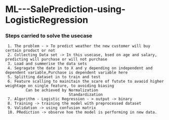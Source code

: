 # ML---SalePrediction-using-LogisticRegression

### Steps carried to solve the usecase
     1. The problem - > To predict weather the new customer will buy certain product or not
     2. Collecting Data set -> In this usecase, bsed on age and salary, predicting will purchase or will not purchase
     3. Load and summerise the data sets
     4. Segragate the date in to X and y depending on independent and dependent variable,Purchase is dependent variable here
     5. Splitting dataset in to train and test
     6. Feature scalling to mainitain the scare of futute to avaoid higher weightage on single feature, to avoiding biasing
             Can be achieved by Normalization
                                Standardization
     7. Algorithm - Logistic Regression - > output -> binary
     8. Training -> training the model with preprocessed dataset
     9. Validation -> using confusion matrix
     10. PRediction -> observe hoe the model is performing in new data.
